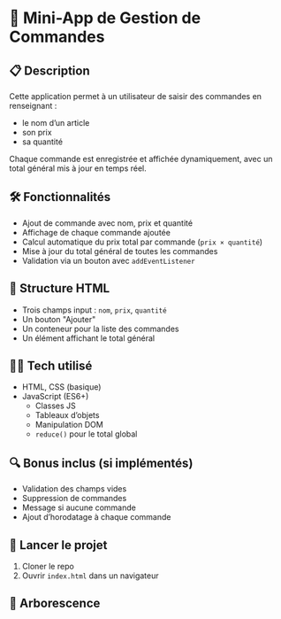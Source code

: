 # 🧾 Mini-App de Gestion de Commandes

## 📋 Description
Cette application permet à un utilisateur de saisir des commandes en renseignant :
- le nom d’un article
- son prix
- sa quantité

Chaque commande est enregistrée et affichée dynamiquement, avec un total général mis à jour en temps réel.

## 🛠️ Fonctionnalités
- Ajout de commande avec nom, prix et quantité
- Affichage de chaque commande ajoutée
- Calcul automatique du prix total par commande (`prix × quantité`)
- Mise à jour du total général de toutes les commandes
- Validation via un bouton avec `addEventListener`

## 🧱 Structure HTML
- Trois champs input : `nom`, `prix`, `quantité`
- Un bouton "Ajouter"
- Un conteneur pour la liste des commandes
- Un élément affichant le total général

## 👨‍💻 Tech utilisé
- HTML, CSS (basique)
- JavaScript (ES6+)
  - Classes JS
  - Tableaux d’objets
  - Manipulation DOM
  - `reduce()` pour le total global

## 🔍 Bonus inclus (si implémentés)
- Validation des champs vides
- Suppression de commandes
- Message si aucune commande
- Ajout d’horodatage à chaque commande

## 🚀 Lancer le projet
1. Cloner le repo
2. Ouvrir `index.html` dans un navigateur

## 📂 Arborescence
